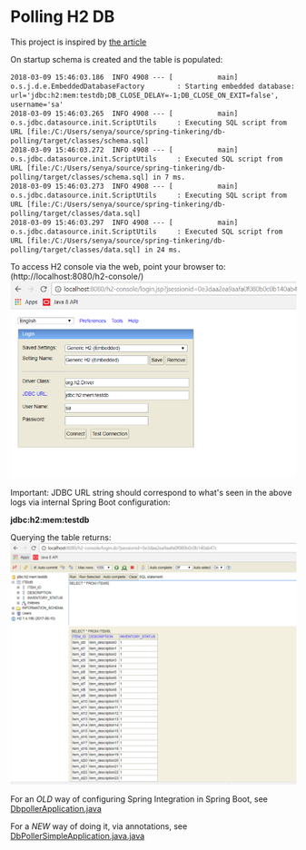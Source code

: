 # Polling H2 DB

This project is inspired by [the article](https://examples.javacodegeeks.com/enterprise-java/spring/integration/spring-integration-database-polling-example/)

On startup schema is created and the table is populated:
```
2018-03-09 15:46:03.186  INFO 4908 --- [           main] o.s.j.d.e.EmbeddedDatabaseFactory        : Starting embedded database: url='jdbc:h2:mem:testdb;DB_CLOSE_DELAY=-1;DB_CLOSE_ON_EXIT=false', username='sa'
2018-03-09 15:46:03.265  INFO 4908 --- [           main] o.s.jdbc.datasource.init.ScriptUtils     : Executing SQL script from URL [file:/C:/Users/senya/source/spring-tinkering/db-polling/target/classes/schema.sql]
2018-03-09 15:46:03.272  INFO 4908 --- [           main] o.s.jdbc.datasource.init.ScriptUtils     : Executed SQL script from URL [file:/C:/Users/senya/source/spring-tinkering/db-polling/target/classes/schema.sql] in 7 ms.
2018-03-09 15:46:03.273  INFO 4908 --- [           main] o.s.jdbc.datasource.init.ScriptUtils     : Executing SQL script from URL [file:/C:/Users/senya/source/spring-tinkering/db-polling/target/classes/data.sql]
2018-03-09 15:46:03.297  INFO 4908 --- [           main] o.s.jdbc.datasource.init.ScriptUtils     : Executed SQL script from URL [file:/C:/Users/senya/source/spring-tinkering/db-polling/target/classes/data.sql] in 24 ms.
```
To access H2 console via the web, point your browser to: (http://localhost:8080/h2-console/)
![](https://github.com/excelsiorsoft/spring-tinkering/blob/master/db-polling/h2-console.PNG)

Important: JDBC URL string should correspond to what's seen in the above logs via internal Spring Boot configuration: 

**jdbc:h2:mem:testdb**

Querying the table returns: 
![](https://github.com/excelsiorsoft/spring-tinkering/blob/master/db-polling/query.PNG)

For an *OLD* way of configuring Spring Integration in Spring Boot, see [DbpollerApplication.java](https://github.com/excelsiorsoft/spring-tinkering/blob/master/db-polling/src/main/java/com/example/DbpollerApplication.java)

For a *NEW* way of doing it, via annotations, see  [DbPollerSimpleApplication.java.java](https://github.com/excelsiorsoft/spring-tinkering/blob/master/db-polling/src/main/java/com/example/DbPollerSimpleApplication.java)


